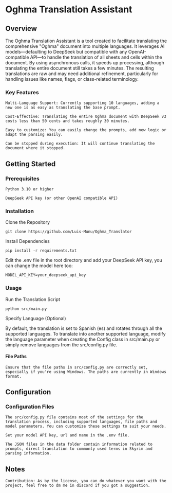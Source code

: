 # Oghma Translation Assistant
## Overview

The Oghma Translation Assistant is a tool created to facilitate translating the comprehensive "Oghma" document into multiple languages. It leverages AI models—defaulting to DeepSeek but compatible with any OpenAI-compatible API—to handle the translation of all sheets and cells within the document. By using asynchronous calls, it speeds up processing, although translating the entire document still takes a few minutes. The resulting translations are raw and may need additional refinement, particularly for handling issues like names, flags, or class-related terminology.

### Key Features

    Multi-Language Support: Currently supporting 10 languages, adding a new one is as easy as translating the base prompt.

    Cost-Effective: Translating the entire Oghma document with DeepSeek v3 costs less than 50 cents and takes roughly 30 minutes.

    Easy to customize: You can easily change the prompts, add new logic or adapt the parsing easily.

    Can be stopped during execution: It will continue translating the document where it stopped.

## Getting Started
### Prerequisites

    Python 3.10 or higher

    DeepSeek API key (or other OpenAI compatible API)

### Installation

Clone the Repository

    git clone https://github.com/Luis-Munu/Oghma_Translator

Install Dependencies

    pip install -r requirements.txt

Edit the .env file in the root directory and add your DeepSeek API key, you can change the model here too:

    MODEL_API_KEY=your_deepseek_api_key


### Usage

Run the Translation Script

    python src/main.py

Specify Language (Optional)

By default, the translation is set to Spanish (es) and rotates through all the supported languages. To translate into another supported language, modify the language parameter when creating the Config class in src/main.py or simply remove languages from the src/config.py file.

#### File Paths

    Ensure that the file paths in src/config.py are correctly set, especially if you're using Windows. The paths are currently in Windows format.

## Configuration
### Configuration Files

    The src/config.py file contains most of the settings for the translation process, including supported languages, file paths and model parameters. You can customize these settings to suit your needs.

    Set your model API key, url and name in the .env file.

    The JSON files in the data folder contain information related to prompts, direct translation to commonly used terms in Skyrim and parsing information.

## Notes
    Contribution: As by the license, you can do whatever you want with the project, feel free to dm me in discord if you got a suggestion.
